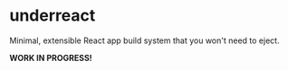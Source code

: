 # underreact

Minimal, extensible React app build system that you won't need to eject.

**WORK IN PROGRESS!**
